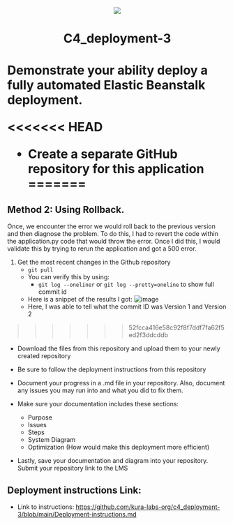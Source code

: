 <p align="center">
<img src="https://github.com/kura-labs-org/kuralabs_deployment_1/blob/main/Kuralogo.png">
</p>
<h1 align="center">C4_deployment-3<h1> 

Demonstrate your ability deploy a fully automated Elastic Beanstalk deployment.

<<<<<<< HEAD
- Create a separate GitHub repository for this application 
=======
## Method 2: Using Rollback.
Once, we encounter the error we would roll back to the previous version and then diagnose the problem. To do this, I had to revert the code within the application.py code that would throw the error. Once I did this, I would validate this by trying to rerun the application and got a 500 error. 
1. Get the most recent changes in the Github repository
   - `git pull`
   - You can verify this by using:
      - `git log --oneliner` or `git log --pretty=oneline` to show full commit id
   - Here is a snippet of the results I got:
![image](https://github.com/auzhangLABS/deployment3.1/assets/138344000/e8c5d626-b127-476a-89b3-a41b19677bba)
   - Here, I was able to tell what the commit ID was Version 1 and Version 2
>>>>>>> 52fcca416e58c92f8f7ddf7fa62f5ed2f3ddcddb

- Download the files from this repository and upload them to your newly created repository 

- Be sure to follow the deployment instructions from this repository  

- Document your progress in a .md file in your repository. Also, document any issues you may run into and what you did to fix them.

- Make sure your documentation includes these sections:
  - Purpose
  - Issues
  - Steps
  - System Diagram
  - Optimization (How would make this deployment more efficient)

- Lastly, save your documentation and diagram into your repository. Submit your repository link to the LMS

## Deployment instructions Link:
-  Link to instructions: https://github.com/kura-labs-org/c4_deployment-3/blob/main/Deployment-instructions.md
